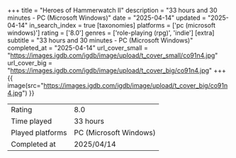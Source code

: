 +++
title = "Heroes of Hammerwatch II"
description = "33 hours and 30 minutes - PC (Microsoft Windows)"
date = "2025-04-14"
updated = "2025-04-14"
in_search_index = true
[taxonomies]
platforms = ['pc (microsoft windows)']
rating = ['8.0']
genres = ['role-playing (rpg)', 'indie']
[extra]
subtitle = "33 hours and 30 minutes - PC (Microsoft Windows)"
completed_at = "2025-04-14"
url_cover_small = "https://images.igdb.com/igdb/image/upload/t_cover_small/co91n4.jpg"
url_cover_big = "https://images.igdb.com/igdb/image/upload/t_cover_big/co91n4.jpg"
+++
{{ image(src="https://images.igdb.com/igdb/image/upload/t_cover_big/co91n4.jpg") }}

|              |            |
| ------------ | ---------- |
| Rating       | 8.0 |
| Time played  | 33 hours |
| Played platforms    | PC (Microsoft Windows) |
| Completed at | 2025/04/14 |


